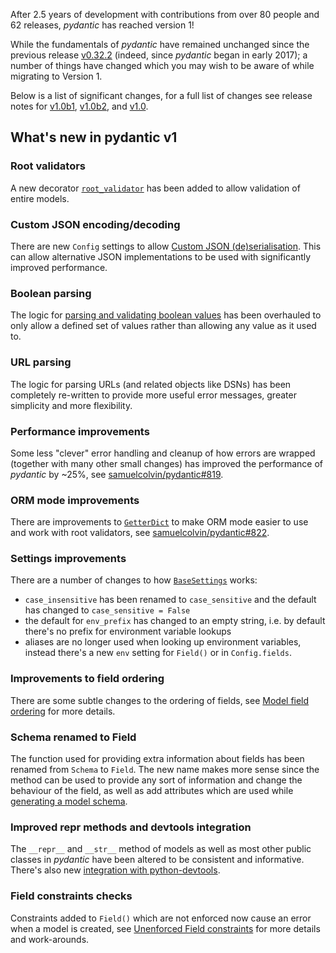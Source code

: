After 2.5 years of development with contributions from over 80 people and 62 releases, *pydantic* has reached
version 1!

While the fundamentals of *pydantic* have remained unchanged since the previous release 
[v0.32.2](changelog.md#v0322-2019-08-17) (indeed, since *pydantic* began in early 2017); 
a number of things have changed which you may wish to be aware of while migrating to Version 1.

Below is a list of significant changes, for a full list of changes see release notes for 
[v1.0b1](changelog.md#v10b1-2019-10-01), [v1.0b2](changelog.md#v10b2-2019-10-07), and [v1.0](changelog.md).

## What's new in pydantic v1

### Root validators

A new decorator [`root_validator`](usage/validators.md#root-validators) has been added to allow validation of entire
models.

### Custom JSON encoding/decoding

There are new `Config` settings to allow 
[Custom JSON (de)serialisation](usage/exporting_models.md#custom-json-deserialisation). This can allow alternative
JSON implementations to be used with significantly improved performance.

### Boolean parsing

The logic for [parsing and validating boolean values](usage/types.md#booleans) has been overhauled to only allow
a defined set of values rather than allowing any value as it used to. 

### URL parsing

The logic for parsing URLs (and related objects like DSNs) has been completely re-written to provide more useful
error messages, greater simplicity and more flexibility.

### Performance improvements

Some less "clever" error handling and cleanup of how errors are wrapped (together with many other small changes)
has improved the performance of *pydantic* by ~25%, see 
[samuelcolvin/pydantic#819](https://github.com/samuelcolvin/pydantic/pull/819).

### ORM mode improvements

There are improvements to [`GetterDict`](usage/models.md#orm-mode-aka-arbitrary-class-instances) to make ORM mode
easier to use and work with root validators, see 
[samuelcolvin/pydantic#822](https://github.com/samuelcolvin/pydantic/pull/822).

### Settings improvements

There are a number of changes to how [`BaseSettings`](usage/settings.md) works:

* `case_insensitive` has been renamed to `case_sensitive` and the default has changed to `case_sensitive = False`
* the default for `env_prefix` has changed to an empty string, i.e. by default there's no prefix for environment
  variable lookups
* aliases are no longer used when looking up environment variables, instead there's a new `env` setting for `Field()` or 
  in `Config.fields`.

### Improvements to field ordering

There are some subtle changes to the ordering of fields, see [Model field ordering](usage/models.md#field-ordering)
for more details.

### Schema renamed to Field

The function used for providing extra information about fields has been renamed from `Schema` to `Field`. The
new name makes more sense since the method can be used to provide any sort of information and change the behaviour
of the field, as well as add attributes which are used while [generating a model schema](usage/schema.md).

### Improved repr methods and devtools integration 

The `__repr__` and `__str__` method of models as well as most other public classes in *pydantic* have been altered
to be consistent and informative. There's also new [integration with python-devtools](usage/devtools.md).

### Field constraints checks

Constraints added to `Field()` which are not enforced now cause an error when a model is created, see
[Unenforced Field constraints](usage/schema.md#unenforced-field-constraints) for more details and work-arounds.
